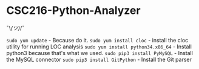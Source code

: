 # CSC216-Python-Analyzer
¯\\_(ツ)_/¯

```sudo yum update``` - Because do it.
```sudo yum install cloc``` - install the cloc utility for running LOC analysis
```sudo yum install python34.x86_64``` - Install python3 because that's what we used.
```sudo pip3 install PyMySQL``` - Install the MySQL connector
```sudo pip3 install GitPython``` - Install the Git parser

